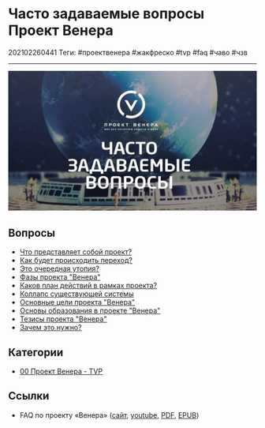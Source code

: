 # Часто задаваемые вопросы Проект Венера

202102260441
Теги: #проектвенера #жакфреско #tvp #faq #чаво #чзв
___

![TVP - часто задаваемые вопросы](../assets/tvp-faq.jpg)

## Вопросы

* [Что представляет собой проект?](TVP%20-%20%D0%A7%D1%82%D0%BE%20%D0%BF%D1%80%D0%B5%D0%B4%D1%81%D1%82%D0%B0%D0%B2%D0%BB%D1%8F%D0%B5%D1%82%20%D1%81%D0%BE%D0%B1%D0%BE%D0%B9%20%D0%BF%D1%80%D0%BE%D0%B5%D0%BA%D1%82.md)
* [Как будет происходить переход?](TVP%20-%20%D0%9A%D0%B0%D0%BA%20%D0%B1%D1%83%D0%B4%D0%B5%D1%82%20%D0%BF%D1%80%D0%BE%D0%B8%D1%81%D1%85%D0%BE%D0%B4%D0%B8%D1%82%D1%8C%20%D0%BF%D0%B5%D1%80%D0%B5%D1%85%D0%BE%D0%B4.md)
* [Это очередная утопия?](TVP%20-%20%D0%AD%D1%82%D0%BE%20%D0%BE%D1%87%D0%B5%D1%80%D0%B5%D0%B4%D0%BD%D0%B0%D1%8F%20%D1%83%D1%82%D0%BE%D0%BF%D0%B8%D1%8F.md)
* [Фазы проекта "Венера"](TVP%20-%20%D0%A4%D0%B0%D0%B7%D1%8B%20%D0%BF%D1%80%D0%BE%D0%B5%D0%BA%D1%82%D0%B0%20%D0%92%D0%B5%D0%BD%D0%B5%D1%80%D0%B0.md)
* [Каков план действий в рамках проекта?](TVP%20-%20%D0%9A%D0%B0%D0%BA%D0%BE%D0%B2%20%D0%BF%D0%BB%D0%B0%D0%BD%20%D0%B4%D0%B5%D0%B9%D1%81%D1%82%D0%B2%D0%B8%D0%B9%20%D0%B2%20%D1%80%D0%B0%D0%BC%D0%BA%D0%B0%D1%85%20%D0%BF%D1%80%D0%BE%D0%B5%D0%BA%D1%82%D0%B0.md)
* [Коллапс существующей системы](TVP%20-%20%D0%9A%D0%BE%D0%BB%D0%BB%D0%B0%D0%BF%D1%81%20%D1%81%D1%83%D1%89%D0%B5%D1%81%D1%82%D0%B2%D1%83%D1%8E%D1%89%D0%B5%D0%B9%20%D1%81%D0%B8%D1%81%D1%82%D0%B5%D0%BC%D1%8B.md)
* [Основные цели проекта "Венера"](TVP%20-%20%D0%9E%D1%81%D0%BD%D0%BE%D0%B2%D0%BD%D1%8B%D0%B5%20%D1%86%D0%B5%D0%BB%D0%B8%20%D0%BF%D1%80%D0%BE%D0%B5%D0%BA%D1%82%D0%B0%20%D0%92%D0%B5%D0%BD%D0%B5%D1%80%D0%B0.md)
* [Основы образования в проекте "Венера"](TVP%20-%20%D0%9E%D1%81%D0%BD%D0%BE%D0%B2%D1%8B%20%D0%BE%D0%B1%D1%80%D0%B0%D0%B7%D0%BE%D0%B2%D0%B0%D0%BD%D0%B8%D1%8F%20%D0%B2%20%D0%BF%D1%80%D0%BE%D0%B5%D0%BA%D1%82%D0%B5%20%D0%92%D0%B5%D0%BD%D0%B5%D1%80%D0%B0.md)
* [Тезисы проекта "Венера"](TVP%20-%20%D0%A2%D0%B5%D0%B7%D0%B8%D1%81%D1%8B%20%D0%BF%D1%80%D0%BE%D0%B5%D0%BA%D1%82%D0%B0%20%D0%92%D0%B5%D0%BD%D0%B5%D1%80%D0%B0.md)
* [Зачем это нужно?](TVP%20-%20%D0%97%D0%B0%D1%87%D0%B5%D0%BC%20%D1%8D%D1%82%D0%BE%20%D0%BD%D1%83%D0%B6%D0%BD%D0%BE.md)

## Категории

* [00 Проект Венера - TVP](00%20%D0%9F%D1%80%D0%BE%D0%B5%D0%BA%D1%82%20%D0%92%D0%B5%D0%BD%D0%B5%D1%80%D0%B0%20-%20TVP.md)

## Ссылки

* FAQ по проекту «Венера» ([сайт](https://designing-the-future.org/the-venus-project-faq/), [youtube](https://youtu.be/4dLJH2S1llQ), [PDF](https://designing-the-future.org/wp-content/uploads/2014/04/TheVenusProject_FAQ_RUS.pdf), [EPUB](http://www.tvpactivism.ru/files/TheVenusProject_FAQ_RUS.epub))
